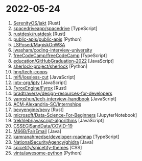 # 2022-05-24

1. [SerenityOS/jakt](https://github.com/SerenityOS/jakt "The Jakt Programming Language") [Rust]
2. [spacedriveapp/spacedrive](https://github.com/spacedriveapp/spacedrive "Spacedrive is an open source cross-platform file explorer, powered by a virtual distributed filesystem written in Rust.") [TypeScript]
3. [rustdesk/rustdesk](https://github.com/rustdesk/rustdesk "Open source virtual / remote desktop infrastructure for everyone! The open source TeamViewer alternative.") [Rust]
4. [public-apis/public-apis](https://github.com/public-apis/public-apis "A collective list of free APIs") [Python]
5. [LSPosed/MagiskOnWSA](https://github.com/LSPosed/MagiskOnWSA "Integrate Magisk root and Google Apps (OpenGApps) into WSA (Windows Subsystem for Android)") 
6. [jwasham/coding-interview-university](https://github.com/jwasham/coding-interview-university "A complete computer science study plan to become a software engineer.") 
7. [freeCodeCamp/freeCodeCamp](https://github.com/freeCodeCamp/freeCodeCamp "freeCodeCamp.org's open-source codebase and curriculum. Learn to code for free.") [TypeScript]
8. [education/GitHubGraduation-2022](https://github.com/education/GitHubGraduation-2022 "Join the GitHub Graduation Yearbook and walk the stage on June 11.") [JavaScript]
9. [sherlock-project/sherlock](https://github.com/sherlock-project/sherlock "🔎 Hunt down social media accounts by username across social networks") [Python]
10. [hng/tech-coops](https://github.com/hng/tech-coops "A list of tech coops and resources concerning tech coops and worker owned cooperatives in general.") 
11. [mifi/lossless-cut](https://github.com/mifi/lossless-cut "The swiss army knife of lossless video/audio editing") [JavaScript]
12. [iptv-org/iptv](https://github.com/iptv-org/iptv "Collection of publicly available IPTV channels from all over the world") [JavaScript]
13. [FyroxEngine/Fyrox](https://github.com/FyroxEngine/Fyrox "3D and 2D game engine written in Rust") [Rust]
14. [bradtraversy/design-resources-for-developers](https://github.com/bradtraversy/design-resources-for-developers "Curated list of design and UI resources from stock photos, web templates, CSS frameworks, UI libraries, tools and much more") 
15. [yangshun/tech-interview-handbook](https://github.com/yangshun/tech-interview-handbook "💯 Curated interview preparation materials for busy engineers") [JavaScript]
16. [ACM-Alexandria-SC/Internships](https://github.com/ACM-Alexandria-SC/Internships "") 
17. [bevyengine/bevy](https://github.com/bevyengine/bevy "A refreshingly simple data-driven game engine built in Rust") [Rust]
18. [microsoft/Data-Science-For-Beginners](https://github.com/microsoft/Data-Science-For-Beginners "10 Weeks, 20 Lessons, Data Science for All!") [JupyterNotebook]
19. [trekhleb/javascript-algorithms](https://github.com/trekhleb/javascript-algorithms "📝 Algorithms and data structures implemented in JavaScript with explanations and links to further readings") [JavaScript]
20. [CSSEGISandData/COVID-19](https://github.com/CSSEGISandData/COVID-19 "Novel Coronavirus (COVID-19) Cases, provided by JHU CSSE") 
21. [M66B/FairEmail](https://github.com/M66B/FairEmail "Fully featured, open source, privacy friendly email app for Android") [Java]
22. [kamranahmedse/developer-roadmap](https://github.com/kamranahmedse/developer-roadmap "Roadmap to becoming a developer in 2022") [TypeScript]
23. [NationalSecurityAgency/ghidra](https://github.com/NationalSecurityAgency/ghidra "Ghidra is a software reverse engineering (SRE) framework") [Java]
24. [spicetify/spicetify-themes](https://github.com/spicetify/spicetify-themes "A community-driven collection of themes for customizing Spotify through Spicetify - https://github.com/spicetify/spicetify-cli") [CSS]
25. [vinta/awesome-python](https://github.com/vinta/awesome-python "A curated list of awesome Python frameworks, libraries, software and resources") [Python]
